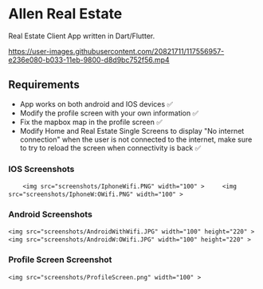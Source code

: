 # Allen Real Estate

Real Estate Client App written in Dart/Flutter.

https://user-images.githubusercontent.com/20821711/117556957-e236e080-b033-11eb-9800-d8d9bc752f56.mp4

## Requirements
- App works on both android and IOS devices ✅
- Modify the profile screen with your own information ✅
- Fix the mapbox map in the profile screen ✅
- Modify Home and Real Estate Single Screens to display "No internet connection" when the user is not connected to the internet, make sure to try to reload the screen when connectivity is back ✅



### IOS Screenshots
        <img src="screenshots/IphoneWifi.PNG" width="100" >     <img src="screenshots/IphoneW:OWifi.PNG" width="100" > 

### Android Screenshots
    <img src="screenshots/AndroidWithWifi.JPG" width="100" height="220" >     <img src="screenshots/AndroidW:OWifi.JPG" width="100" height="220" > 

### Profile Screen Screenshot
    <img src="screenshots/ProfileScreen.png" width="100" >




